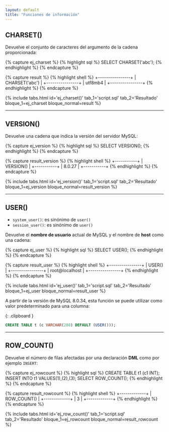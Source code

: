 ```yaml
---
layout: default
title: "Funciones de información"
---
```


## CHARSET()

Devuelve el conjunto de caracteres del argumento de la cadena proporcionada:


{% capture ej_charset %}
{% highlight sql %}
SELECT CHARSET('abc');
{% endhighlight %}
<enidev-button 
	data-btn='compiler' 
	data-lang='mysql' 
	data-ext='sql'>
</enidev-button>
{% endcapture %}

{% capture result %}
{% highlight shell %}
+----------------+
| CHARSET('abc') |
+----------------+
| utf8mb4        |
+----------------+
{% endhighlight %}
{% endcapture %}

{% include tabs.html
	id='ej_charset()'
	tab_1='script.sql'
	tab_2='Resultado'
	bloque_1=ej_charset
	bloque_normal=result
%}


---

<!-- ## CURRENT_ROLE()

Devuelve una cadena que contiene los **roles activos** para la sesión actual, separados por comas, o **NONE** si no hay ninguno. El valor refleja la configuración de la variable del sistema `sql_quote_show_create`.

```sql

``` -->

## VERSION()

Devuelve una cadena que indica la versión del servidor MySQL:

{% capture ej_version %}
{% highlight sql %}
SELECT VERSION();
{% endhighlight %}
<enidev-button 
	data-btn='compiler' 
	data-lang='mysql' 
	data-ext='sql'>
</enidev-button>
{% endcapture %}

{% capture result_version %}
{% highlight shell %}
+-----------+
| VERSION() |
+-----------+
| 8.0.27    |
+-----------+
{% endhighlight %}
{% endcapture %}

{% include tabs.html
	id='ej_version()'
	tab_1='script.sql'
	tab_2='Resultado'
	bloque_1=ej_version
	bloque_normal=result_version
%}

---

## USER()

- `system_user()`: es sinónimo de `user()`
- `session_user()`: es sinónimo de `user()`

Devuelve el **nombre de usuario** actual de MySQL y el nombre de **host** como una cadena:

{% capture ej_user %}
{% highlight sql %}
SELECT USER();
{% endhighlight %}
<enidev-button 
	data-btn='compiler' 
	data-lang='mysql' 
	data-ext='sql'>
</enidev-button>
{% endcapture %}

{% capture result_user %}
{% highlight shell %}
+----------------+
| USER()         |
+----------------+
| root@localhost |
+----------------+
{% endhighlight %}
{% endcapture %}

{% include tabs.html
	id='ej_user()'
	tab_1='script.sql'
	tab_2='Resultado'
	bloque_1=ej_user
	bloque_normal=result_user
%}

A partir de la versión de MySQL 8.0.34, esta función se puede utilizar como valor predeterminado para una columna:

{: .clipboard }
```sql
CREATE TABLE t (c VARCHAR(288) DEFAULT (USER()));
```

---

## ROW_COUNT()

Devuelve el número de filas afectadas por una declaración **DML** como por ejemplo `INSERT`:

{% capture ej_rowcount %}
{% highlight sql %}
CREATE TABLE t1 (c1 INT);
INSERT INTO t1 VALUES(1),(2),(3);
SELECT ROW_COUNT();
{% endhighlight %}
<enidev-button 
	data-btn='compiler' 
	data-lang='mysql' 
	data-ext='sql'>
</enidev-button>
{% endcapture %}

{% capture result_rowcount %}
{% highlight shell %}
+-------------+
| ROW_COUNT() |
+-------------+
|           3 |
+-------------+
{% endhighlight %}
{% endcapture %}

{% include tabs.html
	id='ej_row_count()'
	tab_1='script.sql'
	tab_2='Resultado'
	bloque_1=ej_rowcount
	bloque_normal=result_rowcount
%}
